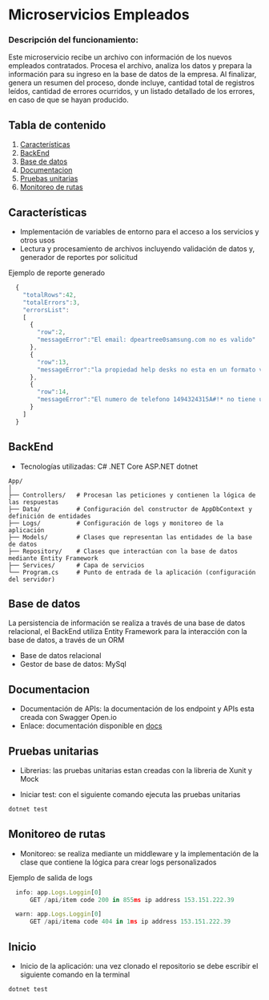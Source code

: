 # Microservicios Empleados
### Descripción del funcionamiento: 
Este microservicio recibe un archivo con información de los nuevos empleados contratados. Procesa el archivo, analiza los datos y prepara la información para su ingreso en la base de datos de la empresa. Al finalizar, genera un resumen del proceso, donde incluye, cantidad total de registros leídos, cantidad de errores ocurridos, y un listado detallado de los errores, en caso de que se hayan producido.
## Tabla de contenido
1. [Características](#características)
2. [BackEnd](#backend)
3. [Base de datos](#base-de-datos)
4. [Documentacion](#documentacion)
5. [Pruebas unitarias](#pruebas-unitarias)
6. [Monitoreo de rutas](#monitoreo-de-rutas)
## Características
- Implementación de variables de entorno para el acceso a los servicios y otros usos
- Lectura y procesamiento de archivos incluyendo validación de datos y, generador de reportes por solicitud
  
Ejemplo de reporte generado
```javascript
  {
    "totalRows":42,
    "totalErrors":3,
    "errorsList":
    [
      {
        "row":2,
        "messageError":"El email: dpeartree0samsung.com no es valido"
      },
      {
        "row":13,
        "messageError":"la propiedad help desks no esta en un formato valido"
      },
      {
        "row":14,
        "messageError":"El numero de telefono 1494324315A#!* no tiene una longitud de 10 numeros, o no esta un formato valido, o contiene caracteres invalidos"
      }
    ]
  }
```
## BackEnd
- Tecnologías utilizadas: C# .NET Core ASP.NET dotnet 
```
App/
│
├── Controllers/   # Procesan las peticiones y contienen la lógica de las respuestas
├── Data/          # Configuración del constructor de AppDbContext y definición de entidades
├── Logs/          # Configuración de logs y monitoreo de la aplicación
├── Models/        # Clases que representan las entidades de la base de datos
├── Repository/    # Clases que interactúan con la base de datos mediante Entity Framework
├── Services/      # Capa de servicios
└── Program.cs     # Punto de entrada de la aplicación (configuración del servidor)
```
## Base de datos
La persistencia de información se realiza a través de una base de datos relacional, el BackEnd utiliza Entity Framework para la interacción con la base de datos, a través de un ORM
- Base de datos relacional
- Gestor de base de datos: MySql
## Documentacion
- Documentación de APIs: la documentación de los endpoint y APIs esta creada con Swagger Open.io
- Enlace: documentación disponible en [docs](http://localhost:5297/swagger)
## Pruebas unitarias
- Librerias: las pruebas unitarias estan creadas con la libreria de Xunit y Mock
<!-- ```
Tests/
│
├── CartControllerTests.cs   # test del controlador que de procesa las peticiones del carrito de compras
├── ShopControllerTasts.cs   # test del controlador que porecesa las solicitudes de la seccion shop
``` -->
- Iniciar test: con el siguiente comando ejecuta las pruebas unitarias
```bash
dotnet test
```
## Monitoreo de rutas
- Monitoreo: se realiza mediante un middleware y la implementación de la clase que contiene la lógica para crear logs personalizados
  
Ejemplo de salida de logs
```javascript
  info: app.Logs.Loggin[0]
      GET /api/item code 200 in 855ms ip address 153.151.222.39

  warn: app.Logs.Loggin[0]
      GET /api/itema code 404 in 1ms ip address 153.151.222.39
```
## Inicio
- Inicio de la aplicación: una vez clonado el repositorio se debe escribir el siguiente comando en la terminal
```bash
dotnet test
```
